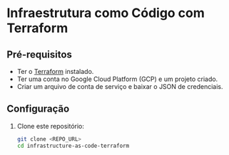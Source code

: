 # Infraestrutura como Código com Terraform

## Pré-requisitos

- Ter o [Terraform](https://www.terraform.io/downloads.html) instalado.
- Ter uma conta no Google Cloud Platform (GCP) e um projeto criado.
- Criar um arquivo de conta de serviço e baixar o JSON de credenciais.

## Configuração

1. Clone este repositório:
   ```bash
   git clone <REPO_URL>
   cd infrastructure-as-code-terraform
